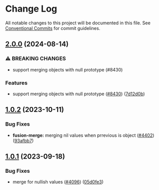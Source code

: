 # Change Log

All notable changes to this project will be documented in this file.
See [Conventional Commits](https://conventionalcommits.org) for commit guidelines.

## [2.0.0](https://github.com/ExodusMovement/exodus-hydra/compare/@exodus/fusion-merge@1.0.2...@exodus/fusion-merge@2.0.0) (2024-08-14)

### ⚠ BREAKING CHANGES

- support merging objects with null prototype (#8430)

### Features

- support merging objects with null prototype ([#8430](https://github.com/ExodusMovement/exodus-hydra/issues/8430)) ([7d12d0b](https://github.com/ExodusMovement/exodus-hydra/commit/7d12d0b24edc18adeb0a97c22a8e3596c29f75ea))

## [1.0.2](https://github.com/ExodusMovement/exodus-hydra/compare/@exodus/fusion-merge@1.0.1...@exodus/fusion-merge@1.0.2) (2023-10-11)

### Bug Fixes

- **fusion-merge:** merging nil values when prrevious is object ([#4402](https://github.com/ExodusMovement/exodus-hydra/issues/4402)) ([93afbb7](https://github.com/ExodusMovement/exodus-hydra/commit/93afbb7c72563caa1f82e0d57fbc8cdd0d31a625))

## [1.0.1](https://github.com/ExodusMovement/exodus-hydra/compare/@exodus/fusion-merge@1.0.0...@exodus/fusion-merge@1.0.1) (2023-09-18)

### Bug Fixes

- merge for nullish values ([#4096](https://github.com/ExodusMovement/exodus-hydra/issues/4096)) ([05d0fe3](https://github.com/ExodusMovement/exodus-hydra/commit/05d0fe3e151d631ee3f47ebfd05b02a9c75c0cdf))
